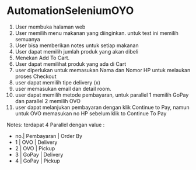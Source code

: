 # AutomationSeleniumOYO

1. User membuka halaman web
2. User memilih menu makanan yang diinginkan. untuk test ini memilih semuanya
3. User bisa memberikan notes untuk setiap makanan
4. User dapat memilih jumlah produk yang akan dibeli
5. Menekan Add To Cart.
6. User dapat memilihat produk yang ada di Cart
7. user diperlukan untuk memasukan Nama dan Nomor HP untuk melaukan proses Checkout
8. user dapat memilih tipe delivery (x)
9. user memasukan email dan detail room.
10. user dapat memilih metode pembayaran, untuk parallel 1 memilih GoPay dan parallel 2 memilih OVO
11. user dapat melanjukan pembayaran dengan klik Continue to Pay, namun untuk OVO memasukan no HP sebelum klik to Continue To Pay

Notes: terdapat 4 Parallel dengan value :
- no.| Pembayaran  |  Order By
- 1  |    OVO      |  Delivery
- 2  |    OVO      |  Pickup
- 3  |   GoPay     |  Delivery
- 4  |   GoPay     |  Pickup

